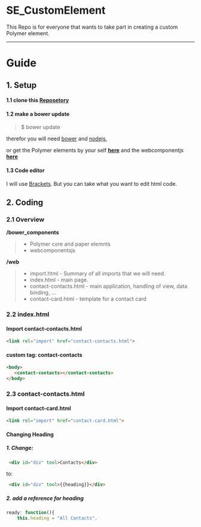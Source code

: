 SE_CustomElement
================

This Repo is for everyone that wants to take part in creating a custom Polymer element.

***

# Guide

## 1. Setup

#### 1.1 clone this [Reposetory](https://github.com/KimSchreier/SE_CustomElement.git)


#### 1.2 make a bower update

> $ bower update 

therefor you will need [bower](http://bower.io/) and [nodejs](http://nodejs.org/), 

or get the Polymer elements by your self [**here**](https://www.polymer-project.org/docs/start/getting-the-code.html) and the webcomponentjs [**here**](https://github.com/webcomponents/webcomponentsjs)

#### 1.3 Code editor

I will use [Brackets](http://brackets.io/). But you can take what you want to edit html code.

## 2. Coding

### 2.1 Overview

**/bower_components**
> * Polymer core and paper elemnts
> * webcomponentsjs

**/web**
> * import.html - Summary of all imports that we will need.
> * index.html - main page.
> * contact-contacts.html - main application, handling of view, data binding, ...
> * contact-card.html - template for a contact card


### 2.2 index.html
 
#### Import contact-contacts.html
```html
<link rel="import" href="contact-contacts.html">
```

#### custom tag: contact-contacts
```html
<body>
   <contact-contacts></contact-contacts>
</body>
```

### 2.3 contact-contacts.html



#### Import contact-card.html

```html
<link rel="import" href="contact-card.html">
```


#### Changing Heading
##### 1. Change: 
```html
 <div id="div" tool>Contacts</div>
```
to:

```html
 <div id="div" tool>{{heading}}</div>
```
##### 2. add a reference for heading
```javascript
ready: function(){
    this.heading = "All Contacts",
            
```

